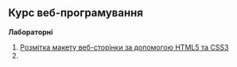 ## Курс веб-програмування
**Лабораторні**
1. [Розмітка макету веб-сторінки за допомогою HTML5 та CSS3](lab1/README.md)
2. 

